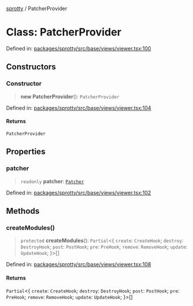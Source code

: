 
[sprotty](../globals) / PatcherProvider

# Class: PatcherProvider

Defined in: [packages/sprotty/src/base/views/viewer.tsx:100](https://github.com/eclipse-sprotty/sprotty/blob/f9b2433481cc27a1ac0c92d525a92039ae7f6c76/packages/sprotty/src/base/views/viewer.tsx#L100)

## Constructors

### Constructor

> **new PatcherProvider**(): `PatcherProvider`

Defined in: [packages/sprotty/src/base/views/viewer.tsx:104](https://github.com/eclipse-sprotty/sprotty/blob/f9b2433481cc27a1ac0c92d525a92039ae7f6c76/packages/sprotty/src/base/views/viewer.tsx#L104)

#### Returns

`PatcherProvider`

## Properties

### patcher

> `readonly` **patcher**: [`Patcher`](../TypeAlias.Patcher)

Defined in: [packages/sprotty/src/base/views/viewer.tsx:102](https://github.com/eclipse-sprotty/sprotty/blob/f9b2433481cc27a1ac0c92d525a92039ae7f6c76/packages/sprotty/src/base/views/viewer.tsx#L102)

## Methods

### createModules()

> `protected` **createModules**(): `Partial`\<\{ `create`: `CreateHook`; `destroy`: `DestroyHook`; `post`: `PostHook`; `pre`: `PreHook`; `remove`: `RemoveHook`; `update`: `UpdateHook`; \}\>[]

Defined in: [packages/sprotty/src/base/views/viewer.tsx:108](https://github.com/eclipse-sprotty/sprotty/blob/f9b2433481cc27a1ac0c92d525a92039ae7f6c76/packages/sprotty/src/base/views/viewer.tsx#L108)

#### Returns

`Partial`\<\{ `create`: `CreateHook`; `destroy`: `DestroyHook`; `post`: `PostHook`; `pre`: `PreHook`; `remove`: `RemoveHook`; `update`: `UpdateHook`; \}\>[]
